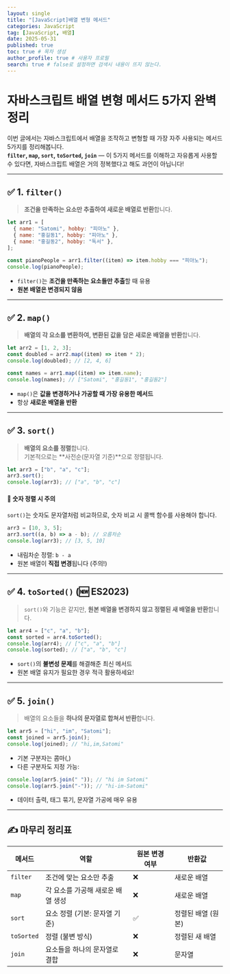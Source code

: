 ```yaml
---
layout: single
title: "[JavaScript]배열 변형 메서드"
categories: JavaScript
tag: [JavaScript, 배열]
date: 2025-05-31
published: true
toc: true # 목차 생성
author_profile: true # 사용자 프로필
search: true # false로 설정하면 검색시 내용이 뜨지 않는다.
---
```


# 자바스크립트 배열 변형 메서드 5가지 완벽 정리

이번 글에서는 자바스크립트에서 배열을 조작하고 변형할 때 가장 자주 사용되는 메서드 5가지를 정리해봅니다.  
**`filter`, `map`, `sort`, `toSorted`, `join`** — 이 5가지 메서드를 이해하고 자유롭게 사용할 수 있다면, 자바스크립트 배열은 거의 정복했다고 해도 과언이 아닙니다!

---

## ✅ 1. `filter()`

> **조건을 만족하는 요소만 추출하여 새로운 배열로 반환**합니다.

```js
let arr1 = [
  { name: "Satomi", hobby: "피아노" },
  { name: "홍길동1", hobby: "피아노" },
  { name: "홍길동2", hobby: "독서" },
];

const pianoPeople = arr1.filter((item) => item.hobby === "피아노");
console.log(pianoPeople);
```

- `filter()`는 **조건을 만족하는 요소들만 추출**할 때 유용
- **원본 배열은 변경되지 않음**

---

## ✅ 2. `map()`

> **배열의 각 요소를 변환하여, 변환된 값을 담은 새로운 배열을 반환**합니다.

```js
let arr2 = [1, 2, 3];
const doubled = arr2.map((item) => item * 2);
console.log(doubled); // [2, 4, 6]
```

```js
const names = arr1.map((item) => item.name);
console.log(names); // ["Satomi", "홍길동1", "홍길동2"]
```

- `map()`은 **값을 변경하거나 가공할 때 가장 유용한 메서드**
- 항상 **새로운 배열을 반환**

---

## ✅ 3. `sort()`

> **배열의 요소를 정렬**합니다.  
> 기본적으로는 **사전순(문자열 기준)**으로 정렬됩니다.

```js
let arr3 = ["b", "a", "c"];
arr3.sort();
console.log(arr3); // ["a", "b", "c"]
```

#### 🧠 숫자 정렬 시 주의

`sort()`는 숫자도 문자열처럼 비교하므로, 숫자 비교 시 콜백 함수를 사용해야 합니다.

```js
arr3 = [10, 3, 5];
arr3.sort((a, b) => a - b); // 오름차순
console.log(arr3); // [3, 5, 10]
```

- 내림차순 정렬: `b - a`
- 원본 배열이 **직접 변경**됩니다 (주의!)

---

## ✅ 4. `toSorted()` (🆕 ES2023)

> `sort()`와 기능은 같지만, **원본 배열을 변경하지 않고 정렬된 새 배열을 반환**합니다.

```js
let arr4 = ["c", "a", "b"];
const sorted = arr4.toSorted();
console.log(arr4); // ["c", "a", "b"]
console.log(sorted); // ["a", "b", "c"]
```

- `sort()`의 **불변성 문제**를 해결해준 최신 메서드
- 원본 배열 유지가 필요한 경우 적극 활용하세요!

---

## ✅ 5. `join()`

> 배열의 요소들을 **하나의 문자열로 합쳐서 반환**합니다.

```js
let arr5 = ["hi", "im", "Satomi"];
const joined = arr5.join();
console.log(joined); // "hi,im,Satomi"
```

- 기본 구분자는 콤마(,)
- 다른 구분자도 지정 가능:

```js
console.log(arr5.join(" ")); // "hi im Satomi"
console.log(arr5.join("-")); // "hi-im-Satomi"
```

- 데이터 출력, 태그 묶기, 문자열 가공에 매우 유용

---

## ✍️ 마무리 정리표

| 메서드     | 역할                              | 원본 변경 여부 | 반환값             |
| ---------- | --------------------------------- | -------------- | ------------------ |
| `filter`   | 조건에 맞는 요소만 추출           | ❌             | 새로운 배열        |
| `map`      | 각 요소를 가공해 새로운 배열 생성 | ❌             | 새로운 배열        |
| `sort`     | 요소 정렬 (기본: 문자열 기준)     | ✅             | 정렬된 배열 (원본) |
| `toSorted` | 정렬 (불변 방식)                  | ❌             | 정렬된 새 배열     |
| `join`     | 요소들을 하나의 문자열로 결합     | ❌             | 문자열             |
